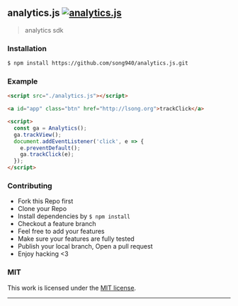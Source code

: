 ## analytics.js [![analytics.js](https://img.shields.io/npm/v/analytics.js.svg)](https://npmjs.org/analytics.js)

> analytics sdk

### Installation

```bash
$ npm install https://github.com/song940/analytics.js.git
```

### Example

```html
<script src="./analytics.js"></script>

<a id="app" class="btn" href="http://lsong.org">trackClick</a>

<script>
  const ga = Analytics();
  ga.trackView();
  document.addEventListener('click', e => {
    e.preventDefault();
    ga.trackClick(e);
  });
</script>
```

### Contributing
- Fork this Repo first
- Clone your Repo
- Install dependencies by `$ npm install`
- Checkout a feature branch
- Feel free to add your features
- Make sure your features are fully tested
- Publish your local branch, Open a pull request
- Enjoy hacking <3

### MIT

This work is licensed under the [MIT license](./LICENSE).

---